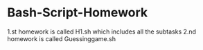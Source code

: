 # Bash-Script-Homework

1.st homework is called H1.sh which includes all the subtasks
2.nd homework is called Guessinggame.sh
